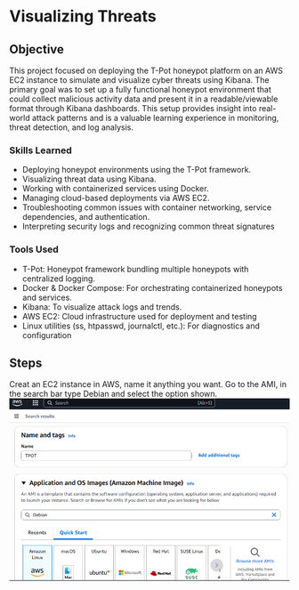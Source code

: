# Visualizing Threats

## Objective

This project focused on deploying the T-Pot honeypot platform on an AWS EC2 instance to simulate and visualize cyber threats using Kibana. The primary goal was to set up a fully functional honeypot environment that could collect malicious activity data and present it in a readable/viewable format through Kibana dashboards. This setup provides insight into real-world attack patterns and is a valuable learning experience in monitoring, threat detection, and log analysis.

### Skills Learned

- Deploying honeypot environments using the T-Pot framework.
- Visualizing threat data using Kibana.
- Working with containerized services using Docker.
- Managing cloud-based deployments via AWS EC2.
- Troubleshooting common issues with container networking, service dependencies, and authentication.
- Interpreting security logs and recognizing common threat signatures
 

### Tools Used

- T-Pot: Honeypot framework bundling multiple honeypots with centralized logging.
- Docker & Docker Compose: For orchestrating containerized honeypots and services.
- Kibana: To visualize attack logs and trends.
- AWS EC2: Cloud infrastructure used for deployment and testing
- Linux utilities (ss, htpasswd, journalctl, etc.): For diagnostics and configuration

## Steps

Creat an EC2 instance in AWS, name it anything you want. Go to the AMI, in the search bar type Debian and select the option shown.
![Kibana Screenshot](https://github.com/Alvin-Janton/Visualizing-Threats/blob/main/images/Screenshot%202025-07-04%20165144.png?raw=true)

